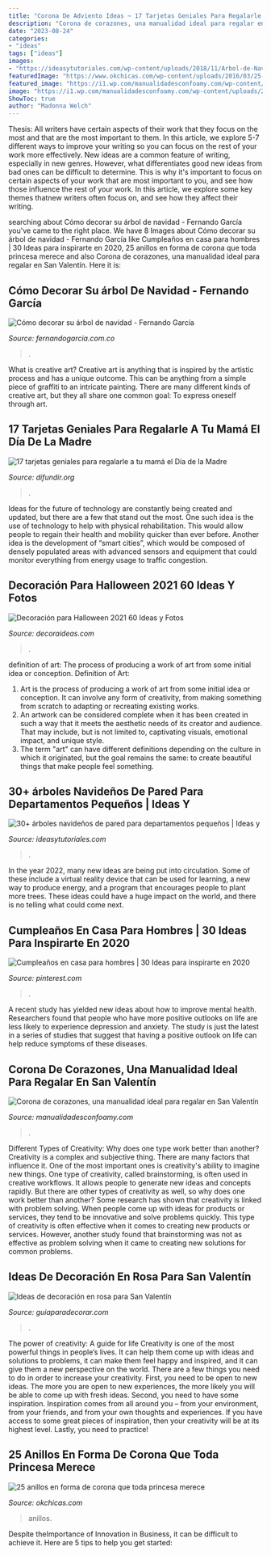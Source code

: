 ```yaml
---
title: "Corona De Adviento Ideas ~ 17 Tarjetas Geniales Para Regalarle A Tu Mamá El Día De La Madre"
description: "Corona de corazones, una manualidad ideal para regalar en san valentín"
date: "2023-08-24"
categories:
- "ideas"
tags: ["ideas"]
images:
- "https://ideasytutoriales.com/wp-content/uploads/2018/11/Arbol-de-Navidad-para-Pared-02.jpg"
featuredImage: "https://www.okchicas.com/wp-content/uploads/2016/03/25-anillos-de-compromiso-corona-para-la-princesa-que-llevas-dentro-13.jpg"
featured_image: "https://i1.wp.com/manualidadesconfoamy.com/wp-content/uploads/2015/02/manualidades-goma-eva-foamy-corona-corazones.jpg"
image: "https://i1.wp.com/manualidadesconfoamy.com/wp-content/uploads/2015/02/manualidades-goma-eva-foamy-corona-corazones.jpg"
ShowToc: true
author: "Madonna Welch"
---
```



Thesis: All writers have certain aspects of their work that they focus on the most and that are the most important to them. In this article, we explore 5-7 different ways to improve your writing so you can focus on the rest of your work more effectively.
New ideas are a common feature of writing, especially in new genres. However, what differentiates good new ideas from bad ones can be difficult to determine. This is why it's important to focus on certain aspects of your work that are most important to you, and see how those influence the rest of your work. In this article, we explore some key themes thatnew writers often focus on, and see how they affect their writing.

	

		
searching about Cómo decorar su árbol de navidad - Fernando García you've came to the right place. We have 8 Images about Cómo decorar su árbol de navidad - Fernando García like Cumpleaños en casa para hombres | 30 Ideas para inspirarte en 2020, 25 anillos en forma de corona que toda princesa merece and also Corona de corazones, una manualidad ideal para regalar en San Valentín. Here it is:
		
    
## Cómo Decorar Su árbol De Navidad - Fernando García

<img loading=lazy src="https://fernandogarcia.com.co/wp-content/uploads/2019/05/5-8.jpg" onerror="this.onerror=null;this.src='https://tse1.mm.bing.net/th?id=OIP.ZKQa9_pg0yshJOBugGYKEAHaM_&amp;pid=15.1';" alt="Cómo decorar su árbol de navidad - Fernando García">

_Source: fernandogarcia.com.co_

>. 

	

What is creative art?
Creative art is anything that is inspired by the artistic process and has a unique outcome. This can be anything from a simple piece of graffiti to an intricate painting. There are many different kinds of creative art, but they all share one common goal: To express oneself through art.

    
## 17 Tarjetas Geniales Para Regalarle A Tu Mamá El Día De La Madre

<img loading=lazy src="https://difundir.org/wp-content/uploads/2015/04/m48.jpg" onerror="this.onerror=null;this.src='https://tse1.mm.bing.net/th?id=OIP.dDg-eVwO-SmAXM-B_0eN2AHaLL&amp;pid=15.1';" alt="17 tarjetas geniales para regalarle a tu mamá el Día de la Madre">

_Source: difundir.org_

>. 

	

Ideas for the future of technology are constantly being created and updated, but there are a few that stand out the most. One such idea is the use of technology to help with physical rehabilitation. This would allow people to regain their health and mobility quicker than ever before. Another idea is the development of “smart cities”, which would be composed of densely populated areas with advanced sensors and equipment that could monitor everything from energy usage to traffic congestion.

    
## Decoración Para Halloween 2021 60 Ideas Y Fotos

<img loading=lazy src="https://decoraideas.com/wp-content/uploads/2017/07/30-1.jpg" onerror="this.onerror=null;this.src='https://tse4.mm.bing.net/th?id=OIP.jPkVSQuAji-eQ0JzKN1RdgHaLr&amp;pid=15.1';" alt="Decoración para Halloween 2021 60 Ideas y Fotos">

_Source: decoraideas.com_

>. 

	

definition of art: The process of producing a work of art from some initial idea or conception.
Definition of Art:
1. Art is the process of producing a work of art from some initial idea or conception. It can involve any form of creativity, from making something from scratch to adapting or recreating existing works.
2. An artwork can be considered complete when it has been created in such a way that it meets the aesthetic needs of its creator and audience. That may include, but is not limited to, captivating visuals, emotional impact, and unique style.
3. The term "art" can have different definitions depending on the culture in which it originated, but the goal remains the same: to create beautiful things that make people feel something.

    
## 30+ árboles Navideños De Pared Para Departamentos Pequeños | Ideas Y

<img loading=lazy src="https://ideasytutoriales.com/wp-content/uploads/2018/11/Arbol-de-Navidad-para-Pared-02.jpg" onerror="this.onerror=null;this.src='https://tse4.mm.bing.net/th?id=OIP.qq_lEcrWELTJqklZVqt13QHaJ3&amp;pid=15.1';" alt="30+ árboles navideños de pared para departamentos pequeños | Ideas y">

_Source: ideasytutoriales.com_

>. 

	

In the year 2022, many new ideas are being put into circulation. Some of these include a virtual reality device that can be used for learning, a new way to produce energy, and a program that encourages people to plant more trees. These ideas could have a huge impact on the world, and there is no telling what could come next.

    
## Cumpleaños En Casa Para Hombres | 30 Ideas Para Inspirarte En 2020

<img loading=lazy src="https://i.pinimg.com/736x/ed/45/6b/ed456b610832678ba24e863bec8cacb1.jpg" onerror="this.onerror=null;this.src='https://tse1.mm.bing.net/th?id=OIP.Dvxlih89X9BmHHdI9g82oAHaJ4&amp;pid=15.1';" alt="Cumpleaños en casa para hombres | 30 Ideas para inspirarte en 2020">

_Source: pinterest.com_

>. 

	

A recent study has yielded new ideas about how to improve mental health. Researchers found that people who have more positive outlooks on life are less likely to experience depression and anxiety. The study is just the latest in a series of studies that suggest that having a positive outlook on life can help reduce symptoms of these diseases.

    
## Corona De Corazones, Una Manualidad Ideal Para Regalar En San Valentín

<img loading=lazy src="https://i1.wp.com/manualidadesconfoamy.com/wp-content/uploads/2015/02/manualidades-goma-eva-foamy-corona-corazones.jpg" onerror="this.onerror=null;this.src='https://tse1.mm.bing.net/th?id=OIP.-Wg9RvDjxSs0Finv3-j21wHaKS&amp;pid=15.1';" alt="Corona de corazones, una manualidad ideal para regalar en San Valentín">

_Source: manualidadesconfoamy.com_

>. 

	

Different Types of Creativity: Why does one type work better than another?
Creativity is a complex and subjective thing. There are many factors that influence it. One of the most important ones is creativity's ability to imagine new things. One type of creativity, called brainstorming, is often used in creative workflows. It allows people to generate new ideas and concepts rapidly. But there are other types of creativity as well, so why does one work better than another?
Some research has shown that creativity is linked with problem solving. When people come up with ideas for products or services, they tend to be innovative and solve problems quickly. This type of creativity is often effective when it comes to creating new products or services. However, another study found that brainstorming was not as effective as problem solving when it came to creating new solutions for common problems.

    
## Ideas De Decoración En Rosa Para San Valentín

<img loading=lazy src="https://www.guiaparadecorar.com/wp-content/uploads/2016/02/ideas-de-decoracion-en-rosa-para-san-valentin-06.jpg" onerror="this.onerror=null;this.src='https://tse3.mm.bing.net/th?id=OIP.jKGsNfmVm82AAJhHNYunZgHaJk&amp;pid=15.1';" alt="Ideas de decoración en rosa para San Valentín">

_Source: guiaparadecorar.com_

>. 

	

The power of creativity: A guide for life
Creativity is one of the most powerful things in people’s lives. It can help them come up with ideas and solutions to problems, it can make them feel happy and inspired, and it can give them a new perspective on the world.
There are a few things you need to do in order to increase your creativity. First, you need to be open to new ideas. The more you are open to new experiences, the more likely you will be able to come up with fresh ideas. Second, you need to have some inspiration. Inspiration comes from all around you – from your environment, from your friends, and from your own thoughts and experiences. If you have access to some great pieces of inspiration, then your creativity will be at its highest level. Lastly, you need to practice!

    
## 25 Anillos En Forma De Corona Que Toda Princesa Merece

<img loading=lazy src="https://www.okchicas.com/wp-content/uploads/2016/03/25-anillos-de-compromiso-corona-para-la-princesa-que-llevas-dentro-13.jpg" onerror="this.onerror=null;this.src='https://tse4.mm.bing.net/th?id=OIP.EChaMsxTnR6kFzF7gHXWrAHaHY&amp;pid=15.1';" alt="25 anillos en forma de corona que toda princesa merece">

_Source: okchicas.com_

>anillos. 

	

Despite theImportance of Innovation in Business, it can be difficult to achieve it. Here are 5 tips to help you get started: 

